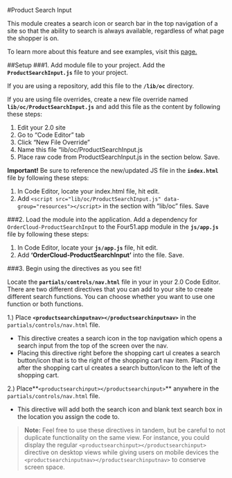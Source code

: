#Product Search Input

This module creates a search icon or search bar in the top navigation of a site so that the ability to search is always available, regardless of what page the shopper is on. 

To learn more about this feature and see examples, visit this [page.](https://volition.four51ordercloud.com/store/product/ProductSearchInput)

##Setup
###1. Add module file to your project. 
Add the **`ProductSearchInput.js`** file to your project.

If you are using a repository, add this file to the **`/lib/oc`** directory.

If you are using file overrides, create a new file override named **`lib/oc/ProductSearchInput.js`** and add this file as the content by following these steps:

 1. Edit your 2.0 site
 2. Go to “Code Editor” tab
 3. Click “New File Override”
 4. Name this file “lib/oc/ProductSearchInput.js
 5. Place raw code from ProductSearchInput.js  in the section below. Save.

**Important!** Be sure to reference the new/updated JS file in the **`index.html`**  file by following these steps:

 1. In Code Editor, locate your index.html file, hit edit. 
 2. Add `<script src="lib/oc/ProductSearchInput.js" data-group="resources"></script>` in the section with “lib/oc” files. Save


###2. Load the module into the application.
Add a dependency for `OrderCloud-ProductSearchInput` to the Four51.app module in the **`js/app.js`** file by following these steps:

 1. In Code Editor, locate your **`js/app.js`** file, hit edit. 
 2. Add **‘OrderCloud-ProductSearchInput’** into the file. Save.


###3. Begin using the directives as you see fit!

Locate the **`partials/controls/nav.html`** file in your in your 2.0 Code Editor.  There are two different directives that you can add to your site to create different search functions. You can choose whether you want to use one function or both functions. 

 1.) Place **`<productsearchinputnav></productsearchinputnav>`** in the `partials/controls/nav.html` file.

 - This directive creates a search icon in the top navigation which opens a search input from the top of the screen over the nav.
 - Placing this directive right before the shopping cart ul creates a search button/icon that is to the right of the shopping cart nav item.  Placing it after the shopping cart ul creates a search button/icon to the left of the shopping cart.

2.) Place**`<productsearchinput></productsearchinput>`**  anywhere in the `partials/controls/nav.html` file.

 - This directive will add both the search icon and blank text search box in the location you assign the code to.


>**Note:** Feel free to use these directives in tandem, but be careful to not duplicate functionality on the same view.  For instance, you could display the regular `<productsearchinput></productsearchinput>` 
directive on desktop views while giving users on mobile devices the `<productsearchinputnav></productsearchinputnav>` to conserve screen space.
